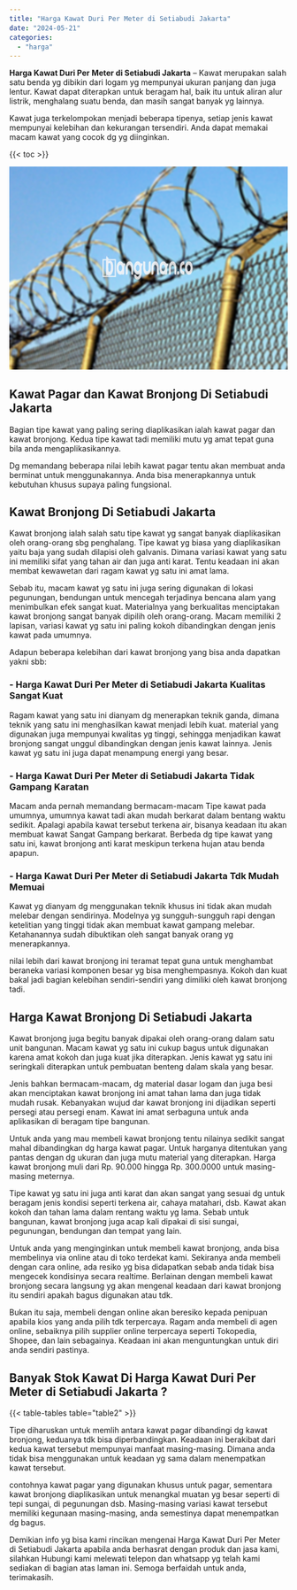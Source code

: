 ```yaml
---
title: "Harga Kawat Duri Per Meter di Setiabudi Jakarta"
date: "2024-05-21"
categories: 
  - "harga"
---
```


**Harga Kawat Duri Per Meter di Setiabudi Jakarta** – Kawat merupakan salah satu benda yg dibikin dari logam yg mempunyai ukuran panjang dan juga lentur. Kawat dapat diterapkan untuk beragam hal, baik itu untuk aliran alur listrik, menghalang suatu benda, dan masih sangat banyak yg lainnya.

Kawat juga terkelompokan menjadi beberapa tipenya, setiap jenis kawat mempunyai kelebihan dan kekurangan tersendiri. Anda dapat memakai macam kawat yang cocok dg yg diinginkan.

{{< toc >}}

![Harga Kawat Duri Per Meter di Setiabudi Jakarta](/images/jual-kawat-murah45.png)

## Kawat Pagar dan Kawat Bronjong Di Setiabudi Jakarta

Bagian tipe kawat yang paling sering diaplikasikan ialah kawat pagar dan kawat bronjong. Kedua tipe kawat tadi memiliki mutu yg amat tepat guna bila anda mengaplikasikannya.

Dg memandang beberapa nilai lebih kawat pagar tentu akan membuat anda berminat untuk menggunakannya. Anda bisa menerapkannya untuk kebutuhan khusus supaya paling fungsional.

## Kawat Bronjong Di Setiabudi Jakarta

Kawat bronjong ialah salah satu tipe kawat yg sangat banyak diaplikasikan oleh orang-orang sbg penghalang. Tipe kawat yg biasa yang diaplikasikan yaitu baja yang sudah dilapisi oleh galvanis. Dimana variasi kawat yang satu ini memiliki sifat yang tahan air dan juga anti karat. Tentu keadaan ini akan membat kewawetan dari ragam kawat yg satu ini amat lama.

Sebab itu, macam kawat yg satu ini juga sering digunakan di lokasi pegunungan, bendungan untuk mencegah terjadinya bencana alam yang menimbulkan efek sangat kuat. Materialnya yang berkualitas menciptakan kawat bronjong sangat banyak dipilih oleh orang-orang. Macam memiliki 2 lapisan, variasi kawat yg satu ini paling kokoh dibandingkan dengan jenis kawat pada umumnya.

Adapun beberapa kelebihan dari kawat bronjong yang bisa anda dapatkan yakni sbb:

### \- Harga Kawat Duri Per Meter di Setiabudi Jakarta Kualitas Sangat Kuat

Ragam kawat yang satu ini dianyam dg menerapkan teknik ganda, dimana teknik yang satu ini menghasilkan kawat menjadi lebih kuat. material yang digunakan juga mempunyai kwalitas yg tinggi, sehingga menjadikan kawat bronjong sangat unggul dibandingkan dengan jenis kawat lainnya. Jenis kawat yg satu ini juga dapat menampung energi yang besar.

### \- Harga Kawat Duri Per Meter di Setiabudi Jakarta Tidak Gampang Karatan

Macam anda pernah memandang bermacam-macam Tipe kawat pada umumnya, umumnya kawat tadi akan mudah berkarat dalam bentang waktu sedikit. Apalagi apabila kawat tersebut terkena air, bisanya keadaan itu akan membuat kawat Sangat Gampang berkarat. Berbeda dg tipe kawat yang satu ini, kawat bronjong anti karat meskipun terkena hujan atau benda apapun.

### \- Harga Kawat Duri Per Meter di Setiabudi Jakarta Tdk Mudah Memuai

Kawat yg dianyam dg menggunakan teknik khusus ini tidak akan mudah melebar dengan sendirinya. Modelnya yg sungguh-sungguh rapi dengan ketelitian yang tinggi tidak akan membuat kawat gampang melebar. Ketahanannya sudah dibuktikan oleh sangat banyak orang yg menerapkannya.

nilai lebih dari kawat bronjong ini teramat tepat guna untuk menghambat beraneka variasi komponen besar yg bisa menghempasnya. Kokoh dan kuat bakal jadi bagian kelebihan sendiri-sendiri yang dimiliki oleh kawat bronjong tadi.

## Harga Kawat Bronjong Di Setiabudi Jakarta

Kawat bronjong juga begitu banyak dipakai oleh orang-orang dalam satu unit bangunan. Macam kawat yg satu ini cukup bagus untuk digunakan karena amat kokoh dan juga kuat jika diterapkan. Jenis kawat yg satu ini seringkali diterapkan untuk pembuatan benteng dalam skala yang besar.

Jenis bahkan bermacam-macam, dg material dasar logam dan juga besi akan menciptakan kawat bronjong ini amat tahan lama dan juga tidak mudah rusak. Kebanyakan wujud dar kawat bronjong ini dijadikan seperti persegi atau persegi enam. Kawat ini amat serbaguna untuk anda aplikasikan di beragam tipe bangunan.

Untuk anda yang mau membeli kawat bronjong tentu nilainya sedikit sangat mahal dibandingkan dg harga kawat pagar. Untuk harganya ditentukan yang pantas dengan dg ukuran dan juga mutu material yang diterapkan. Harga kawat bronjong muli dari Rp. 90.000 hingga Rp. 300.0000 untuk masing-masing meternya.

Tipe kawat yg satu ini juga anti karat dan akan sangat yang sesuai dg untuk beragam jenis kondisi seperti terkena air, cahaya matahari, dsb. Kawat akan kokoh dan tahan lama dalam rentang waktu yg lama. Sebab untuk bangunan, kawat bronjong juga acap kali dipakai di sisi sungai, pegunungan, bendungan dan tempat yang lain.

Untuk anda yang menginginkan untuk membeli kawat bronjong, anda bisa membelinya via online atau di toko terdekat kami. Sekiranya anda membeli dengan cara online, ada resiko yg bisa didapatkan sebab anda tidak bisa mengecek kondisinya secara realtime. Berlainan dengan membeli kawat bronjong secara langsung yg akan mengenal keadaan dari kawat bronjong itu sendiri apakah bagus digunakan atau tdk.

Bukan itu saja, membeli dengan online akan beresiko kepada penipuan apabila kios yang anda pilih tdk terpercaya. Ragam anda membeli di agen online, sebaiknya pilih supplier online terpercaya seperti Tokopedia, Shopee, dan lain sebagainya. Keadaan ini akan menguntungkan untuk diri anda sendiri pastinya.

## Banyak Stok Kawat Di Harga Kawat Duri Per Meter di Setiabudi Jakarta ?

{{< table-tables table="table2" >}}

Tipe diharuskan untuk memlih antara kawat pagar dibandingi dg kawat bronjong, keduanya tdk bisa diperbandingkan. Keadaan ini berakibat dari kedua kawat tersebut mempunyai manfaat masing-masing. Dimana anda tidak bisa menggunakan untuk keadaan yg sama dalam menempatkan kawat tersebut.

contohnya kawat pagar yang digunakan khusus untuk pagar, sementara kawat bronjong diaplikasikan untuk menangkal muatan yg besar seperti di tepi sungai, di pegunungan dsb. Masing-masing variasi kawat tersebut memiliki kegunaan masing-masing, anda semestinya dapat menempatkan dg bagus.

Demikian info yg bisa kami rincikan mengenai Harga Kawat Duri Per Meter di Setiabudi Jakarta apabila anda berhasrat dengan produk dan jasa kami, silahkan Hubungi kami melewati telepon dan whatsapp yg telah kami sediakan di bagian atas laman ini. Semoga berfaidah untuk anda, terimakasih.

